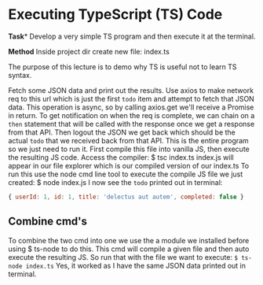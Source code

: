 # Executing TypeScript (TS) Code

**Task***
Develop a very simple TS program and then execute it at the terminal.

**Method**
Inside project dir create new file: index.ts

The purpose of this lecture is to demo why TS is useful not to learn TS syntax.

Fetch some JSON data and print out the results.
Use axios to make network req to this url which is just the first `todo` item 
and attempt to fetch that JSON data. This operation is async, so by calling axios.get 
we'll receive a Promise in return.
To get notification on when the req is complete, we can chain on a `then` statement 
that will be called with the response once we get a response from that API. 
Then logout the JSON we get back which should be the actual `todo` that we received 
back from that API. This is the entire program so we just need to run it. First compile
this file into vanilla JS, then execute the resulting JS code. Access the compiler:
$ tsc index.ts
index.js will appear in our file explorer which is our compiled version of our index.ts
To run this use the node cmd line tool to execute the compile JS file we just created:
$ node index.js
I now see the `todo` printed out in terminal:

```js
{ userId: 1, id: 1, title: 'delectus aut autem', completed: false }
```

## Combine cmd's
To combine the two cmd into one we use the a module we installed before using $ ts-node
to do this. This cmd will compile a given file and then auto execute the resulting JS. 
So run that with the file we want to execute: 
`$ ts-node index.ts` 
Yes, it worked as I have the same JSON data printed out in terminal.